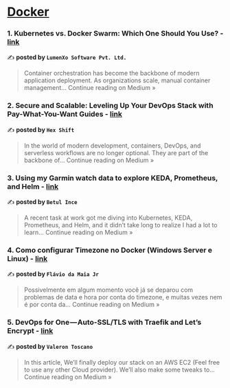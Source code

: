 
<h1><a href=https://medium.com/tag/docker/recommended target="_blank" rel="noopener noreferrer">Docker</a></h1>
<h3>1. Kubernetes vs. Docker Swarm: Which One Should You Use? - <a href="https://medium.com/@inc.lumenxo/kubernetes-vs-docker-swarm-which-one-should-you-use-fc0c83afdef8?source=rss------docker-5" target="_blank" rel="noopener noreferrer">link</a></h3>

✍️ **posted by `LumenXo Software Pvt. Ltd.`**

<blockquote>Container orchestration has become the backbone of modern application deployment. As organizations scale, manual container management…
Continue reading on Medium »</blockquote>

<h3>2. Secure and Scalable: Leveling Up Your DevOps Stack with Pay-What-You-Want Guides - <a href="https://hexshift.medium.com/secure-and-scalable-leveling-up-your-devops-stack-with-pay-what-you-want-guides-3f1fbb1f007d?source=rss------docker-5" target="_blank" rel="noopener noreferrer">link</a></h3>

✍️ **posted by `Hex Shift`**

<blockquote>In the world of modern development, containers, DevOps, and serverless workflows are no longer optional. They are part of the backbone of…
Continue reading on Medium »</blockquote>

<h3>3. Using my Garmin watch data to explore KEDA, Prometheus, and Helm - <a href="https://medium.com/@Betulince/using-my-garmin-watch-data-to-explore-keda-prometheus-and-helm-b34a3f2cfac2?source=rss------docker-5" target="_blank" rel="noopener noreferrer">link</a></h3>

✍️ **posted by `Betul Ince`**

<blockquote>A recent task at work got me diving into Kubernetes, KEDA, Prometheus, and Helm, and it didn’t take long to realize I had a lot to learn…
Continue reading on Medium »</blockquote>

<h3>4. Como configurar Timezone no Docker (Windows Server e Linux) - <a href="https://medium.com/@flaviodamaiajr/como-configurar-timezone-no-docker-windows-server-e-linux-03ee1c37cb08?source=rss------docker-5" target="_blank" rel="noopener noreferrer">link</a></h3>

✍️ **posted by `Flávio da Maia Jr`**

<blockquote>Possivelmente em algum momento você já se deparou com problemas de data e hora por conta do timezone, e muitas vezes nem é por conta da…
Continue reading on Medium »</blockquote>

<h3>5. DevOps for One — Auto-SSL/TLS with Traefik and Let’s Encrypt - <a href="https://medium.com/@valerontoscano/devops-for-one-auto-ssl-tls-with-traefik-and-lets-encrypt-5fecd28aa309?source=rss------docker-5" target="_blank" rel="noopener noreferrer">link</a></h3>

✍️ **posted by `Valeron Toscano`**

<blockquote>In this article, We’ll finally deploy our stack on an AWS EC2 (Feel free to use any other Cloud provider). We’ll also make some tweaks to…
Continue reading on Medium »</blockquote>

